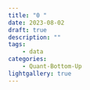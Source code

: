 ```yaml
---
title: "0 "
date: 2023-08-02
draft: true
description: ""
tags: 
    - data
categories: 
    - Quant-Bottom-Up
lightgallery: true
---
```

